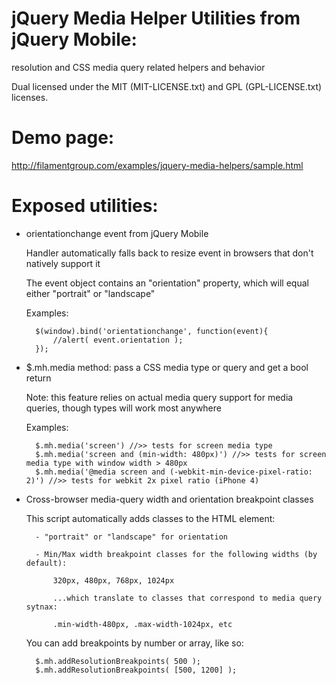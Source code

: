 jQuery Media Helper Utilities from jQuery Mobile: 
==
resolution and CSS media query related helpers and behavior

Dual licensed under the MIT (MIT-LICENSE.txt) and GPL (GPL-LICENSE.txt) licenses.

Demo page:
==
<a href="http://filamentgroup.com/examples/jquery-media-helpers/sample.html">http://filamentgroup.com/examples/jquery-media-helpers/sample.html</a>


Exposed utilities:
=====
- orientationchange event from jQuery Mobile

	Handler automatically falls back to resize event in browsers that don't natively support it
	
	The event object contains an "orientation" property, which will equal either "portrait" or "landscape"
	
	Examples:
	
		$(window).bind('orientationchange', function(event){
			//alert( event.orientation );
		});
			
			
- $.mh.media method: pass a CSS media type or query and get a bool return

	Note: this feature relies on actual media query support for media queries, though types will work most anywhere
	
	Examples:
	
		$.mh.media('screen') //>> tests for screen media type
		$.mh.media('screen and (min-width: 480px)') //>> tests for screen media type with window width > 480px
		$.mh.media('@media screen and (-webkit-min-device-pixel-ratio: 2)') //>> tests for webkit 2x pixel ratio (iPhone 4)
		
			
- Cross-browser media-query width and orientation breakpoint classes

	This script automatically adds classes to the HTML element:
	
		- "portrait" or "landscape" for orientation
		
		- Min/Max width breakpoint classes for the following widths (by default):
		
			320px, 480px, 768px, 1024px
			
			...which translate to classes that correspond to media query sytnax:
			
			.min-width-480px, .max-width-1024px, etc
			
	You can add breakpoints by number or array, like so:
	
		$.mh.addResolutionBreakpoints( 500 );
		$.mh.addResolutionBreakpoints( [500, 1200] );	